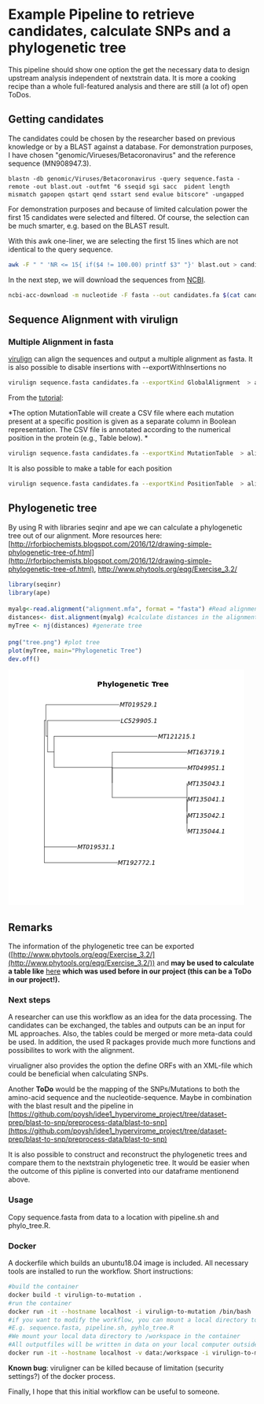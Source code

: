 # Example Pipeline to retrieve candidates, calculate SNPs and a phylogenetic tree
This pipeline should show one option the get the necessary data to design upstream analysis independent of nextstrain data. 
It is more a cooking recipe than a whole full-featured analysis and there are still (a lot of) open ToDos. 

## Getting candidates
The candidates could be chosen by the researcher based on previous knowledge or by a BLAST against a database.
For demonstration purposes, I have chosen "genomic/Virueses/Betacoronavirus" and the reference sequence (MN908947.3). 

```
blastn -db genomic/Viruses/Betacoronavirus -query sequence.fasta -remote -out blast.out -outfmt "6 sseqid sgi sacc  pident length mismatch gapopen qstart qend sstart send evalue bitscore" -ungapped
```

For demonstration purposes and because of limited calculation power the first 15 candidates were selected and filtered. 
Of course, the selection can be much smarter, e.g. based on the BLAST result. 

With this awk one-liner, we are selecting the first 15 lines which are not identical to the query sequence.

```bash
awk -F " " 'NR <= 15{ if($4 != 100.00) printf $3" "}' blast.out > candidates.ids
```
In the next step, we will download the sequences from [NCBI](https://www.ncbi.nlm.nih.gov/). 

```bash
ncbi-acc-download -m nucleotide -F fasta --out candidates.fa $(cat candidates.ids)
```

## Sequence Alignment with virulign
### Multiple Alignment in fasta 
[virulign](https://github.com/rega-cev/virulign) can align the sequences and output a multiple alignment as fasta. It is also possible to disable insertions with --exportWithInsertions no

```bash
virulign sequence.fasta candidates.fa --exportKind GlobalAlignment  > alignment.mfa
```
From the [tutorial](https://github.com/rega-cev/virulign-tutorial): 

*The option MutationTable will create a CSV file where each mutation present at a specific position is given as a separate column in Boolean representation. The CSV file is annotated according to the numerical position in the protein (e.g., Table below).
*

```bash
virulign sequence.fasta candidates.fa --exportKind MutationTable  > alignment_mutations.tab
```
It is also possible to make a table for each position

```bash
virulign sequence.fasta candidates.fa --exportKind PositionTable  > alignment_positions.tab
```

## Phylogenetic tree
By using R with libraries seqinr and ape we can calculate a phylogenetic tree out of our alignment. 
More resources here: [http://rforbiochemists.blogspot.com/2016/12/drawing-simple-phylogenetic-tree-of.html](http://rforbiochemists.blogspot.com/2016/12/drawing-simple-phylogenetic-tree-of.html),
[http://www.phytools.org/eqg/Exercise_3.2/
](http://www.phytools.org/eqg/Exercise_3.2/)

```R
library(seqinr)
library(ape)

myalg<-read.alignment("alignment.mfa", format = "fasta") #Read alignment
distances<- dist.alignment(myalg) #calculate distances in the alignment
myTree <- nj(distances) #generate tree

png("tree.png") #plot tree
plot(myTree, main="Phylogenetic Tree")
dev.off()
```
![Phylogenetic Tree](data/tree.png)

## Remarks
The information of the phylogenetic tree can be exported ([http://www.phytools.org/eqg/Exercise_3.2/](http://www.phytools.org/eqg/Exercise_3.2/)) and **may be used to calculate a table like** [here](https://github.com/poysh/idee1_hypervirome_project/tree/dev/data/processed) **which was used before in our project (this can be a ToDo in our project!).** 
### Next steps
A researcher can use this workflow as an idea for the data processing. The candidates can be exchanged, the tables and outputs can be an input for ML approaches. Also, the tables could be merged or more meta-data could be used. In addition, the used R packages provide much more functions and possibilites to work with the alignment.


virualigner also provides the option the define ORFs with an XML-file which could be beneficial when calculating SNPs. 

Another **ToDo** would be the mapping of the SNPs/Mutations to both the amino-acid sequence and the nucleotide-sequence. Maybe in combination with the blast result and the pipeline in [https://github.com/poysh/idee1_hypervirome_project/tree/dataset-prep/blast-to-snp/preprocess-data/blast-to-snp](https://github.com/poysh/idee1_hypervirome_project/tree/dataset-prep/blast-to-snp/preprocess-data/blast-to-snp)

It is also possible to construct and reconstruct the phylogenetic trees and compare them to the nextstrain phylogenetic tree. It would be easier when the outcome of this pipline is converted into our dataframe mentionend above.

### Usage
Copy sequence.fasta from data to a location with pipeline.sh and phylo_tree.R.
### Docker
A dockerfile which builds an ubuntu18.04 image is included. All necessary tools are installed to run the workflow. 
Short instructions: 

```bash
#build the container
docker build -t virulign-to-mutation .
#run the container
docker run -it --hostname localhost -i virulign-to-mutation /bin/bash
#if you want to modify the workflow, you can mount a local directory to the container including your data (sequence) and the scripts you want to run
#E.g. sequence.fasta, pipeline.sh, pyhlo_tree.R
#We mount your local data directory to /workspace in the container
#All outputfiles will be written in data on your local computer outside of the container. 
docker run -it --hostname localhost -v data:/workspace -i virulign-to-mutation /bin/bash
```

**Known bug**: viruligner can be killed because of limitation (security settings?) of the docker process.

Finally, I hope that this initial workflow can be useful to someone. 

